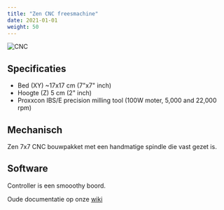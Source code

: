 ```yaml
---
title: "Zen CNC freesmachine"
date: 2021-01-01
weight: 50
---
```


![CNC](/images/zen_cnc.jpg)

## Specificaties
 * Bed (XY) ~17x17 cm (7"x7" inch)
 * Hoogte (Z) 5 cm (2" inch)
 * Proxxcon IBS/E precision milling tool (100W moter, 5,000 and 22,000 rpm)

## Mechanisch
Zen 7x7 CNC bouwpakket met een handmatige spindle die vast gezet is. 

## Software
Controller is een smooothy boord.


Oude documentatie op onze [wiki](https://tkkrlab.nl/wiki/Cnc_machine)
